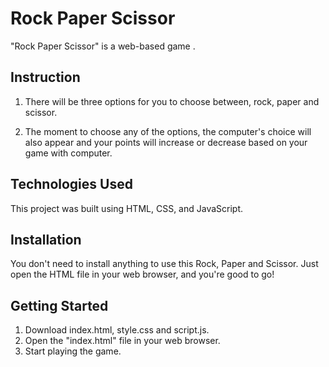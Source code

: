 # Rock Paper Scissor

"Rock Paper Scissor" is a web-based game .


## Instruction

1. There will be three options for you to choose between, rock, paper and scissor.

2. The moment to choose any of the options, the computer's choice will also appear and your points will increase or decrease based on your game with computer.

## Technologies Used

This project was built using HTML, CSS, and JavaScript.

## Installation

You don't need to install anything to use this Rock, Paper and Scissor. Just open the HTML file in your web browser, and you're good to go!

## Getting Started

1. Download index.html, style.css and script.js.
2. Open the "index.html" file in your web browser.
3. Start playing the game.


